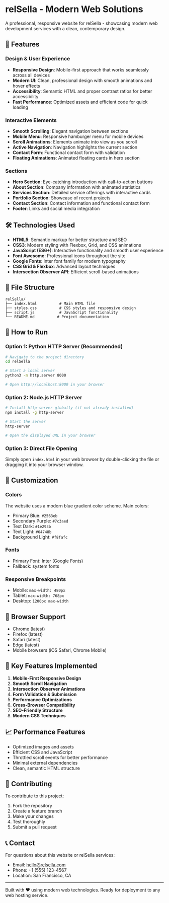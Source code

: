# relSella - Modern Web Solutions

A professional, responsive website for relSella - showcasing modern web development services with a clean, contemporary design.

## 🚀 Features

### Design & User Experience
- **Responsive Design**: Mobile-first approach that works seamlessly across all devices
- **Modern UI**: Clean, professional design with smooth animations and hover effects
- **Accessibility**: Semantic HTML and proper contrast ratios for better accessibility
- **Fast Performance**: Optimized assets and efficient code for quick loading

### Interactive Elements
- **Smooth Scrolling**: Elegant navigation between sections
- **Mobile Menu**: Responsive hamburger menu for mobile devices
- **Scroll Animations**: Elements animate into view as you scroll
- **Active Navigation**: Navigation highlights the current section
- **Contact Form**: Functional contact form with validation
- **Floating Animations**: Animated floating cards in hero section

### Sections
- **Hero Section**: Eye-catching introduction with call-to-action buttons
- **About Section**: Company information with animated statistics
- **Services Section**: Detailed service offerings with interactive cards
- **Portfolio Section**: Showcase of recent projects
- **Contact Section**: Contact information and functional contact form
- **Footer**: Links and social media integration

## 🛠️ Technologies Used

- **HTML5**: Semantic markup for better structure and SEO
- **CSS3**: Modern styling with Flexbox, Grid, and CSS animations
- **JavaScript (ES6+)**: Interactive functionality and smooth user experience
- **Font Awesome**: Professional icons throughout the site
- **Google Fonts**: Inter font family for modern typography
- **CSS Grid & Flexbox**: Advanced layout techniques
- **Intersection Observer API**: Efficient scroll-based animations

## 📁 File Structure

```
relSella/
├── index.html          # Main HTML file
├── styles.css          # CSS styles and responsive design
├── script.js           # JavaScript functionality
└── README.md          # Project documentation
```

## 🚀 How to Run

### Option 1: Python HTTP Server (Recommended)
```bash
# Navigate to the project directory
cd relSella

# Start a local server
python3 -m http.server 8000

# Open http://localhost:8000 in your browser
```

### Option 2: Node.js HTTP Server
```bash
# Install http-server globally (if not already installed)
npm install -g http-server

# Start the server
http-server

# Open the displayed URL in your browser
```

### Option 3: Direct File Opening
Simply open `index.html` in your web browser by double-clicking the file or dragging it into your browser window.

## 🎨 Customization

### Colors
The website uses a modern blue gradient color scheme. Main colors:
- Primary Blue: `#2563eb`
- Secondary Purple: `#7c3aed`
- Text Dark: `#1e293b`
- Text Light: `#64748b`
- Background Light: `#f8fafc`

### Fonts
- Primary Font: Inter (Google Fonts)
- Fallback: system fonts

### Responsive Breakpoints
- Mobile: `max-width: 480px`
- Tablet: `max-width: 768px`
- Desktop: `1200px max-width`

## 📱 Browser Support

- Chrome (latest)
- Firefox (latest)
- Safari (latest)
- Edge (latest)
- Mobile browsers (iOS Safari, Chrome Mobile)

## 🔧 Key Features Implemented

1. **Mobile-First Responsive Design**
2. **Smooth Scroll Navigation**
3. **Intersection Observer Animations**
4. **Form Validation & Submission**
5. **Performance Optimizations**
6. **Cross-Browser Compatibility**
7. **SEO-Friendly Structure**
8. **Modern CSS Techniques**

## 📈 Performance Features

- Optimized images and assets
- Efficient CSS and JavaScript
- Throttled scroll events for better performance
- Minimal external dependencies
- Clean, semantic HTML structure

## 🤝 Contributing

To contribute to this project:
1. Fork the repository
2. Create a feature branch
3. Make your changes
4. Test thoroughly
5. Submit a pull request

## 📞 Contact

For questions about this website or relSella services:
- Email: hello@relsella.com
- Phone: +1 (555) 123-4567
- Location: San Francisco, CA

---

Built with ❤️ using modern web technologies. Ready for deployment to any web hosting service.
